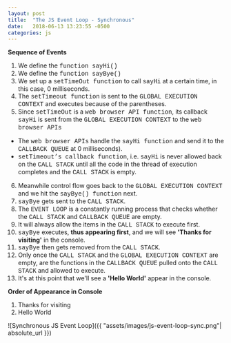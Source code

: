 ```yaml
---
layout: post
title:  "The JS Event Loop - Synchronous"
date:   2018-06-13 13:23:55 -0500
categories: js
---
```

<style type="text/css">
  .code{
    font-family:"Courier New", Courier, monospace;
  }
  .center{
    text-align:center;
  }
</style>

<strong>Sequence of Events</strong>  
1. We define the <span class="code">function sayHi()</span>
2. We define the <span class="code">function sayBye()
3. We set up a <span class="code">setTimeOut function</span> to call <span class="code">sayHi</span> at a certain time, in this case, 0 milliseconds.
4. The  <span class="code">setTimeout function</span> is sent to the <span class="code">GLOBAL EXECUTION CONTEXT</span> and executes because of the parentheses.
5. Since <span class="code">setTimeOut</span> is a <span class="code">web browser API function</span>, its callback <span class="code">sayHi</span> is sent from the <span class="code">GLOBAL EXECUTION CONTEXT</span> to the <span class="code">web browser APIs</span> 
  * The <span class="code">web browser APIs</span> handle the <span class="code">sayHi function</span> and send it to the <span class="code">CALLBACK QUEUE</span> at 0 milliseconds).
  * <span class="code">setTimeout’s callback function</span>, i.e. <span class="code">sayHi</span> is never allowed back on the <span class="code">CALL STACK</span> until all the code in the thread of execution completes and the <span class="code">CALL STACK</span> is empty.
6. Meanwhile control flow goes back to the <span class="code">GLOBAL EXECUTION CONTEXT</span> and we hit the <span class="code">sayBye() function</span> next.
7. <span class="code">sayBye</span> gets sent to the <span class="code">CALL STACK</span>.
8. The <span class="code">EVENT LOOP</span> is a constantly running process that checks whether the <span class="code">CALL STACK</span> and <span class="code">CALLBACK QUEUE</span> are empty.
9. It will always allow the items in the <span class="code">CALL STACK</span> to execute first.
10. <span class="code">sayBye</span> executes, <strong>thus appearing first</strong>, and we will see <strong>'Thanks for visiting'</strong> in the console.
11. <span class="code">sayBye</span> then gets removed from the <span class="code">CALL STACK</span>.
12. Only once the <span class="code">CALL STACK</span> and the <span class="code">GLOBAL EXECUTION CONTEXT</span> are empty, are the functions in the <span class="code">CALLBACK QUEUE</span> pulled onto the <span class="code">CALL STACK</span> and allowed to execute.
13. It's at this point that we'll see a <strong>'Hello World'</strong> appear in the console.


<strong>Order of Appearance in Console</strong>  
1. Thanks for visiting  
2. Hello World  


![Synchronous JS Event Loop]({{ "assets/images/js-event-loop-sync.png"| absolute_url }})
